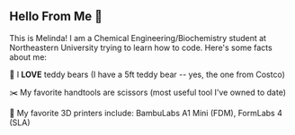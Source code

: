 ## Hello From Me 👋 
This is Melinda! I am a Chemical Engineering/Biochemistry student at Northeastern University trying to learn how to code. Here's some facts about me:

🐻 I **LOVE** teddy bears (I have a 5ft teddy bear -- yes, the one from Costco)

✂️ My favorite handtools are scissors (most useful tool I've owned to date)

🧊 My favorite 3D printers include: BambuLabs A1 Mini (FDM), FormLabs 4 (SLA)

<!--
**the-melinda-lu/the-melinda-lu** is a ✨ _special_ ✨ repository because its `README.md` (this file) appears on your GitHub profile.

Here are some ideas to get you started:

- 🔭 I’m currently working on ...
- 🌱 I’m currently learning ...
- 👯 I’m looking to collaborate on ...
- 🤔 I’m looking for help with ...
- 💬 Ask me about ...
- 📫 How to reach me: ...
- 😄 Pronouns: ...
- ⚡ Fun fact: ...
-->
